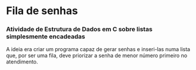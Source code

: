 # Fila de senhas

### Atividade de Estrutura de Dados em C sobre listas simplesmente encadeadas

A ideia era criar um programa capaz de gerar senhas e inseri-las numa lista que, por ser uma fila, deve priorizar a senha de menor número primeiro no atendimento.
